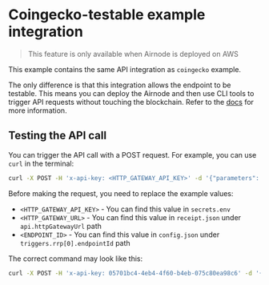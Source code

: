 # Coingecko-testable example integration

> This feature is only available when Airnode is deployed on AWS

This example contains the same API integration as `coingecko` example.

The only difference is that this integration allows the endpoint to be testable. This means you can deploy the Airnode
and then use CLI tools to trigger API requests without touching the blockchain. Refer to the
[docs](https://docs.api3.org/airnode/next/grp-providers/guides/build-an-airnode/http-gateway.html) for more information.

## Testing the API call

You can trigger the API call with a POST request. For example, you can use `curl` in the terminal:

```sh
curl -X POST -H 'x-api-key: <HTTP_GATEWAY_API_KEY>' -d '{"parameters": {"coinId": "bitcoin"}}' '<HTTP_GATEWAY_URL>/<ENDPOINT_ID>'
```

Before making the request, you need to replace the example values:
- `<HTTP_GATEWAY_API_KEY>` - You can find this value in `secrets.env`
- `<HTTP_GATEWAY_URL>` - You can find this value in `receipt.json` under `api.httpGatewayUrl` path
- `<ENDPOINT_ID>` - You can find this value in `config.json` under `triggers.rrp[0].endpointId` path

The correct command may look like this:

```sh
curl -X POST -H 'x-api-key: 05701bc4-4eb4-4f60-b4eb-075c80ea98c6' -d '{"parameters": {"coinId": "bitcoin"}}' 'https://x9sidy9ln0.execute-api.us-east-1.amazonaws.com/v1/test/0xf466b8feec41e9e50815e0c9dca4db1ff959637e564bb13fefa99e9f9f90453c'
```
